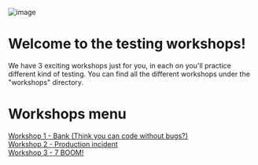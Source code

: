 ![image](https://user-images.githubusercontent.com/62943675/173578257-51705f7b-5609-43a1-a518-71edc259c2ce.png)


# Welcome to the testing workshops!
We have 3 exciting workshops just for you, in each on you'll practice different kind of testing.
You can find all the different workshops under the "workshops" directory.

# Workshops menu
[Workshop 1 - Bank (Think you can code without bugs?)](https://github.com/monday-u-com/workshop-15/tree/main/workshops/bank)    
[Workshop 2 - Production incident](https://github.com/monday-u-com/workshop-15/tree/main/workshops/production-incident)    
[Workshop 3 - 7 BOOM!](https://github.com/monday-u-com/workshop-15/tree/main/workshops/seven-boom)    
